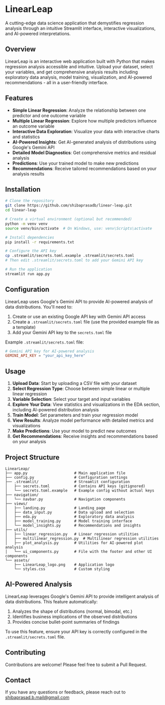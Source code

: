 # LinearLeap

A cutting-edge data science application that demystifies regression analysis through an intuitive Streamlit interface, interactive visualizations, and AI-powered interpretations.

## Overview

LinearLeap is an interactive web application built with Python that makes regression analysis accessible and intuitive. Upload your dataset, select your variables, and get comprehensive analysis results including exploratory data analysis, model training, visualization, and AI-powered recommendations - all in a user-friendly interface.

## Features

- **Simple Linear Regression**: Analyze the relationship between one predictor and one outcome variable
- **Multiple Linear Regression**: Explore how multiple predictors influence an outcome variable
- **Interactive Data Exploration**: Visualize your data with interactive charts and statistics
- **AI-Powered Insights**: Get AI-generated analysis of distributions using Google's Gemini API
- **Detailed Model Diagnostics**: Get comprehensive metrics and residual analysis
- **Predictions**: Use your trained model to make new predictions
- **Recommendations**: Receive tailored recommendations based on your analysis results

## Installation

```bash
# Clone the repository
git clone https://github.com/shibaprasadb/linear-leap.git
cd linear-leap

# Create a virtual environment (optional but recommended)
python -m venv venv
source venv/bin/activate  # On Windows, use: venv\Scripts\activate

# Install dependencies
pip install -r requirements.txt

# Configure the API key
cp .streamlit/secrets.toml.example .streamlit/secrets.toml
# Then edit .streamlit/secrets.toml to add your Gemini API key

# Run the application
streamlit run app.py
```

## Configuration

LinearLeap uses Google's Gemini API to provide AI-powered analysis of data distributions. You'll need to:

1. Create or use an existing Google API key with Gemini API access
2. Create a `.streamlit/secrets.toml` file (use the provided example file as a template)
3. Add your Gemini API key to the `secrets.toml` file

Example `.streamlit/secrets.toml` file:
```toml
# Gemini API key for AI-powered analysis
GEMINI_API_KEY = "your_api_key_here"
```

## Usage

1. **Upload Data**: Start by uploading a CSV file with your dataset
2. **Select Regression Type**: Choose between simple linear or multiple linear regression
3. **Variable Selection**: Select your target and input variables
4. **Explore Your Data**: View statistics and visualizations in the EDA section, including AI-powered distribution analysis
5. **Train Model**: Set parameters and train your regression model
6. **View Results**: Analyze model performance with detailed metrics and visualizations
7. **Make Predictions**: Use your model to predict new outcomes
8. **Get Recommendations**: Receive insights and recommendations based on your analysis

## Project Structure

```
LinearLeap/
├── app.py                     # Main application file
├── config.py                  # Configuration settings
├── .streamlit/                # Streamlit configuration
│   ├── secrets.toml           # Contains API keys (gitignored)
│   └── secrets.toml.example   # Example config without actual keys
├── navigation/
│   └── navbar.py              # Navigation components
├── views/
│   ├── landing.py             # Landing page
│   ├── data_input.py          # Data upload and selection
│   ├── eda.py                 # Exploratory data analysis
│   ├── model_training.py      # Model training interface
│   └── model_insights.py      # Recommendations and insights
├── utils/
│   ├── linear_regression.py   # Linear regression utilities
│   ├── multilinear_regression.py  # Multilinear regression utilities
│   ├── plot_analysis.py       # Utilities for AI-powered plot analysis
│   └── ui_components.py       # File with the footer and other UI components
└── assets/
    ├── LinearLeap_logo.png    # Application logo
    └── styles.css             # Custom styling
```

## AI-Powered Analysis

LinearLeap leverages Google's Gemini API to provide intelligent analysis of data distributions. This feature automatically:

1. Analyzes the shape of distributions (normal, bimodal, etc.)
2. Identifies business implications of the observed distributions
3. Provides concise bullet-point summaries of findings

To use this feature, ensure your API key is correctly configured in the `.streamlit/secrets.toml` file.

## Contributing

Contributions are welcome! Please feel free to submit a Pull Request.

## Contact

If you have any questions or feedback, please reach out to shibaprasad.b.mail@gmail.com

